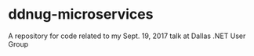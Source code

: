 # ddnug-microservices
A repository for code related to my Sept. 19, 2017 talk at Dallas .NET User Group
